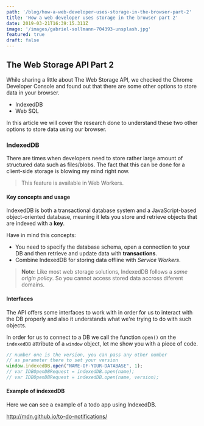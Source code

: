 ```yaml
---
path: '/blog/how-a-web-developer-uses-storage-in-the-browser-part-2'
title: 'How a web developer uses storage in the browser part 2'
date: 2019-03-21T16:39:15.311Z
image: '/images/gabriel-sollmann-704393-unsplash.jpg'
featured: true
draft: false
---
```


## The Web Storage API Part 2

While sharing a little about The Web Storage API, we checked the Chrome Developer Console and
found out that there are some other options to store data in your browser.

- IndexedDB
- Web SQL

In this article we will cover the research done to understand these two other options to store
data using our browser.

### IndexedDB

There are times when developers need to store rather large amount of structured data such as
files/blobs. The fact that this can be done for a client-side storage is blowing my mind right now.

> This feature is available in Web Workers.

#### Key concepts and usage

IndexedDB is both a transactional database system and a JavaScript-based object-oriented database,
meaning it lets you store and retrieve objects that are indexed with a **key**.

Have in mind this concepts:

- You need to specify the database schema, open a connection to your DB and then retrieve and update
 data with **transactions**.
- Combine IndexedDB for storing data offline with _Service Workers_.

> **Note**: Like most web storage solutions, IndexedDB follows a _same origin policy_. So you cannot
> access stored data accross diferent domains.

#### Interfaces

The API offers some interfaces to work with in order for us to interact with the DB properly and also
it understands what we're trying to do with such objects.

In order for us to connect to a DB we call the function `open()` on the `indexedDB` attribute of a
`window` object, let me show you with a piece of code.

```js
// number one is the version, you can pass any other number
// as parameter there to set your version
window.indexedDB.open("NAME-OF-YOUR-DATABASE", 1);
// var IDBOpenDBRequest = indexedDB.open(name);
// var IDBOpenDBRequest = indexedDB.open(name, version);
```

#### Example of indexedDB

Here we can see a example of a todo app using IndexedDB.

http://mdn.github.io/to-do-notifications/

